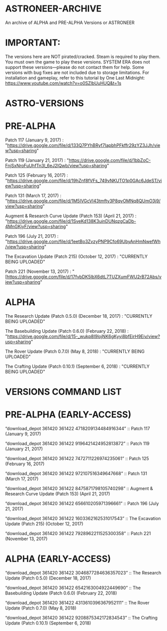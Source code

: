 # ASTRONEER-ARCHIVE
An archive of ALPHA and PRE-ALPHA Versions or ASTRONEER

# IMPORTANT:

The versions here are NOT pirated/cracked. Steam is required to play them.
You must own the game to play these versions.
SYSTEM ERA does not support these versions—please do not contact them for help.
Some versions with bug fixes are not included due to storage limitations.
For installation and gameplay, refer to this tutorial by One Last Midnight:
https://www.youtube.com/watch?v=o0SZlbUuHUQ&t=1s

# ASTRO-VERSIONS


# PRE-ALPHA
   Patch 117 (January 9, 2017) : "https://drive.google.com/file/d/133Q7PYhBRyf7IapbhPFkffr29zYZ3JJh/view?usp=sharing"
   
   Patch 119 (January 21, 2017) : "https://drive.google.com/file/d/1bbZoC-FnjSxNroFuUhfTn3l_6eJ2lQwb/view?usp=sharing"
   
   Patch 125 (February 16, 2017) : "https://drive.google.com/file/d/19hZnf8fVFs_749vNKUTO1p0GAc6JdeST/view?usp=sharing"

   Patch 131 (March 17, 2017) : "https://drive.google.com/file/d/1M5IVGcVI43tmfty3P8qyOMNq8QUmO3j9/view?usp=sharing"
   
   Augment & Research Curve Update (Patch 153) (April 21, 2017) : "https://drive.google.com/file/d/1SveKd138K3uinDUNqzgCaDb-4MnGKjyF/view?usp=sharing"
   
   Patch 196 (July 21, 2017) : "https://drive.google.com/file/d/1eetBo3ZvzyPNP9Cfo69UbyAnHmNwefWh/view?usp=sharing"

   The Excavation Update (Patch 215) (October 12, 2017) : "CURRENTLY BEING UPLOADED"

   Patch 221 (November 13, 2017) : "[https://drive.google.com/file/d/17fvbDK5IbX6dtL7TUZXumFWU2rB72Abs/view?usp=sharing"
 
   
# ALPHA

The Research Update (Patch 0.5.0) (December 18, 2017) : "CURRENTLY BEING UPLOADED"

The Basebuilding Update (Patch 0.6.0) (February 22, 2018) : "https://drive.google.com/file/d/15-_wukp8I9lojNK6gKyyi8bfEirH9Eiv/view?usp=sharing"

The Rover Update (Patch 0.7.0) (May 8, 2018) : "CURRENTLY BEING UPLOADED"

The Crafting Update (Patch 0.10.1) (September 6, 2018) : "CURRENTLY BEING UPLOADED"

# VERSIONS COMMAND LIST

# PRE-ALPHA (EARLY-ACCESS)
“download_depot 361420 361422 4718209134484916344” :: Patch 117 (January 9, 2017)

“download_depot 361420 361422 9196421424952813872” :: Patch 119 (January 21, 2017)

“download_depot 361420 361422 7472711226974235061” :: Patch 125 (February 16, 2017) 

“download_depot 361420 361422 972107516349647668” :: Patch 131 (March 17, 2017)

“download_depot 361420 361422 8475871798105740298” :: Augment & Research Curve Update (Patch 153) (April 21, 2017)

“download_depot 361420 361422 656610205971396661” :: Patch 196 (July 21, 2017)

“download_depot 361420 361422 1603362162531017543” :: The Excavation Update (Patch 215) (October 12, 2017)

“download_depot 361420 361422 7928962211525300358” :: Patch 221 (November 13, 2017)

# ALPHA (EARLY-ACCESS)
“download_depot 361420 361422 3046877284636357023” :: The Research Update (Patch 0.5.0) (December 18, 2017)

“download_depot 361420 361422 6542163004922449690” :: The Basebuilding Update (Patch 0.6.0) (February 22, 2018)

“download_depot 361420 361422 4313610396367952111” :: The Rover Update (Patch 0.7.0) (May 8, 2018)

“download_depot 361420 361422 9208875342172834543” :: The Crafting Update (Patch 0.10.1) (September 6, 2018)
